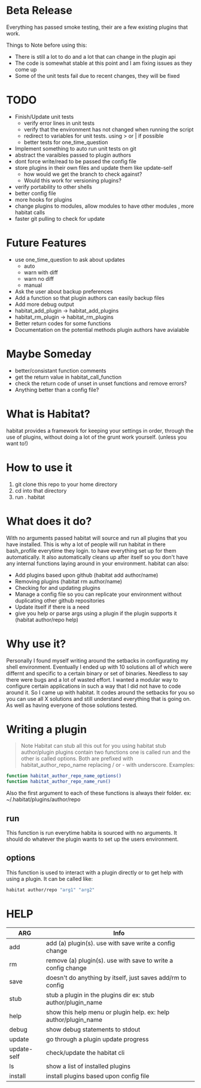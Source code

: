 # Beta Release
Everything has passed smoke testing, their are a few existing plugins that work.

Things to Note before using this:
* There is still a lot to do and a lot that can change in the plugin api
* The code is somewhat stable at this point and I am fixing issues as they come up
* Some of the unit tests fail due to recent changes, they will be fixed

# TODO
* Finish/Update unit tests
	* verify error lines in unit tests
	* verify that the environment has not changed when running the script
	* redirect to variables for unit tests. using > or | if possible
	* better tests for one_time_question
* Implement something to auto run unit tests on git
* abstract the varaibles passed to plugin authors
* dont force write/read to be passed the config file
* store plugins in their own files and update them like update-self
	* how would we get the branch to check against?
	* Would this work for versioning plugins?
* verify portability to other shells
* better config file
* more hooks for plugins
* change plugins to modules, allow modules to have other modules , more habitat calls
* faster git pulling to check for update



# Future Features
* use one_time_question to ask about updates
	* auto
	* warn with diff
	* warn no diff
	* manual
* Ask the user about backup preferences
* Add a function so that plugin authors can easily backup files
* Add more debug output
* habitat_add_plugin -> habitat_add_plugins
* habitat_rm_plugin -> habitat_rm_plugins
* Better return codes for some functions
* Documentation on the potential methods plugin authors have avialable



# Maybe Someday
* better/consistant function comments
* get the return value in habitat_call_function
* check the return code of unset in unset functions and remove errors?
* Anything better than a config file?

# What is Habitat?
habitat provides a framework for keeping your settings in order, through the use of plugins, without doing a lot of the grunt work yourself. (unless you want to!)

# How to use it
1. git clone this repo to your home directory
2. cd into that directory
3. run . habitat

# What does it do?
With no arguments passed habitat will source and run all plugins that you have installed. This is why a lot of people will run habitat in there bash_profile everytime they login. to have everything set up for them automatically. It also automatically cleans up after itself so you don't have any internal functions laying around in your environment. habitat can also:

* Add plugins based upon github (habitat add author/name)
* Removing plugins (habitat rm author/name)
* Checking for and updating plugins
* Manage a config file so you can replicate your environment without duplicating other github repositories
* Update itself if there is a need
* give you help or parse args using a plugin if the plugin supports it (habitat author/repo help)


# Why use it?
Personally I found myself writing around the setbacks in configurating my shell environment. Eventually I ended up with 10 solutions all of which were differnt and specific to a certain binary or set of binaries. Needless to say there were bugs and a lot of wasted effort. I wanted a modular way to configure certain applications in such a way that I did not have to code around it. So I came up with habitat. It codes around the setbacks for you so you can use all X solutions and still understand everything that is going on. As well as having everyone of those solutions tested.

# Writing a plugin
> Note Habitat can stub all this out for you using habitat stub author/plugin
plugins contain two functions one is called run and the other is called options. Both are prefixed with habitat_author_repo_name replacing / or - with underscore. Examples:

```BASH
function habitat_author_repo_name_options()
function habitat_author_repo_name_run()
```

Also the first argument to each of these functions is always their folder. ex: ~/.habitat/plugins/author/repo

## run
This function is run everytime habita is sourced with no arguments. It should do whatever the plugin wants to set up the users environment.

## options
This function is used to interact with a plugin directly or to get help with using a plugin. It can be called like:

```BASH
habitat author/repo "arg1" "arg2"
```

# HELP

| ARG             | Info
|-----------------|---------------------------------------------
| add             | add (a) plugin(s). use with save write a config change
| rm              | remove (a) plugin(s). use with save to write a config change
| save            | doesn't do anything by itself, just saves add/rm to config
| stub            | stub a plugin in the plugins dir ex: stub author/plugin_name
| help            | show this help menu or plugin help. ex: help author/plugin_name
| debug           | show debug statements to stdout
| update          | go through a plugin update progress
| update-self     | check/update the habitat cli
| ls              | show a list of installed plugins
| install         | install plugins based upon config file
